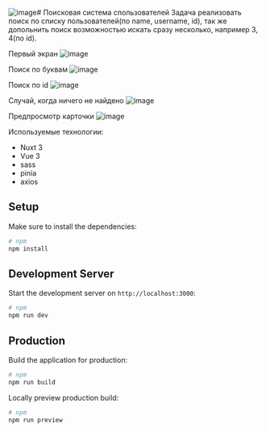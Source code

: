 ![image](https://github.com/povar0305/employees-page/assets/73982948/85ca5bed-61f2-4eb2-973a-5f1d87b959f0)# Поисковая система спользователей
Задача реализовать поиск по списку пользователей(по name, username, id), так же допольнить поиск возможностью искать сразу несколько, например 3, 4(по id).

Первый экран 
![image](https://github.com/povar0305/employees-page/assets/73982948/fc266651-10da-4fc3-af47-5028568914c9)

Поиск по буквам 
![image](https://github.com/povar0305/employees-page/assets/73982948/70bfc20f-f8ba-4f81-bb17-cf83abc15790)

Поиск по id
![image](https://github.com/povar0305/employees-page/assets/73982948/54d85345-aac9-475f-b004-e47c2d0a2f58)

Случай, когда ничего не найдено 
![image](https://github.com/povar0305/employees-page/assets/73982948/f4f69ae3-2510-420c-b1c0-6ea40ba35704)

Предпросмотр карточки 
![image](https://github.com/povar0305/employees-page/assets/73982948/f24be910-9ffd-4449-af5e-5bc230b13481)

Используемые технологии:

- Nuxt 3
- Vue 3
- sass
- pinia
- axios

## Setup

Make sure to install the dependencies:

```bash
# npm
npm install

```

## Development Server

Start the development server on `http://localhost:3000`:

```bash
# npm
npm run dev

```

## Production

Build the application for production:

```bash
# npm
npm run build

```

Locally preview production build:

```bash
# npm
npm run preview

```

